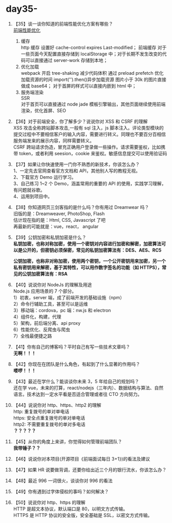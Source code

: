 # day35-

1. 【35】谈一谈你知道的前端性能优化方案有哪些？  
   [前端性能优化](https://github.com/haizlin/fe-interview/issues/131)

   1. 缓存  
      http 缓存 设置好 cache-control expires Last-modified；
      前端缓存 对于一些页面今天配置直接存储到 localStorage 中；对于长期不发生改变的代码可以直接通过 server-work 存储到本地；
   2. 优化加载  
      webpack 开启 tree-shaking 减少代码体积
      通过 preload prefetch 优化加载资源的时间
      import('').then()异步加载资源
      图片小于 30k 的图片直接做成 base64；
      对于首屏的样式可以直接内嵌到 html 中；
   3. 服务端渲染  
      SSR  
      对于首页可以直接通过 node jade 模板引擎输出，其他页面继续使用前端渲染，优化首屏、SEO

2. 【36】对于前端安全，你了解多少？说说你对 XSS 和 CSRF 的理解  
   XSS 攻击全称跨站脚本攻击,一般有 sql 注入，js 脚本注入。评论类型模块的提交过程中不要相信客户的输入内容，需要进行转义。同理也不要百分百相信服务端发来的展示内容，同样需要转义。  
   CSRF 跨站请求伪造，冒充正确用户登录做一些操作。请求需要鉴权，比如携带 token，或者利用 seesion，cookie 来鉴权。敏感信息提交可以使用验证码

3. 【37】如果让你快速使用一门你不熟悉的新技术，你该怎么办？  
   1、一定先去官网查看官方文档和 API，其他别人写的教程无视。  
   2、下载官方 Demo 运行学习。  
   3、自己练习 1~2 个 Demo，涵盖常用的重要的 API 的使用，实践学习理解，有问题就谷歌。  
   4、运用到项目中。

4. 【38】你知道网页三剑客指的是什么吗？你有用过 Dreamwear 吗？  
   旧版的是：Dreamweaver, PhotoShop, Flash  
   估计现在指的是：Html, CSS, Javascript 了吧  
   再最新的可能就是：vue，react， angular

5. 【39】公钥加密和私钥加密是什么？  
   **私钥加密，也称对称加密，使用一个密钥对内容进行加密和解密，加密算法可以是公开的，但密钥必须保密，常见的私钥加密算法有：DES、AES、RC5**

   **公钥加密，也称非对称加密，使用两个密钥，一个公开密钥用来加密，另一个私有密钥用来解密，基于其特性，可以用作数字签名的功能（如 HTTPS），常见的公钥加密算法有：RSA**

6. 【40】说说你对 NodeJs 的理解及用途  
   Node.js 应用场景的 7 个部分。  
    1）初衷，server 端，成了前端开发的基础设施（npm）  
    2）命令行辅助工具，甚至可以是运维  
    3）移动端：cordova，pc 端：nw.js 和 electron  
    4）组件化，构建，代理  
    5）架构，前后端分离、api proxy  
    6）性能优化、反爬虫与爬虫  
    7）全栈最便捷之路

7. 【41】你有自己的博客吗？平时自己有写一些技术文章吗？  
   **无啊！！！**

8. 【42】你现在在团队是什么角色，有起到了什么显著的作用吗？  
   **喽啰！！！**

9. 【43】最近在学什么？能谈谈你未来 3，5 年给自己的规划吗？  
   还在学 vue，未来的打算，react/nodejs（三年内）、数据结构与算法、自然语言。技术达到一定水平看是否适合管理或者往 CTO 方向努力。

10. 【44】说说你对 http、https、http2 的理解  
    http: 重复拨号的单对单电话  
    https: 安全点重复拨号的单对单电话  
    http2: 不需要重复拨号的单对多电话  
    **？？？？？**

11. 【45】从你的角度上来讲，你觉得如何管理前端团队？  
    **我带锤子？？**

12. 【46】说说你对本项目(开源项目《前端面试每日 3+1》)的看法及建议
13. 【47】如果 HR 说要做背调，还要你给出近三个月的银行流水，你该怎么办？
14. 【48】最近 996 一词很火，谈谈你对 996 的看法
15. 【49】你有遇到过字体侵权的事吗？如何解决？
16. 【50】说说你对 http、https 的理解  
    HTTP 是超文本协议，默认端口是 80，以明文方式传输。  
    HTTPS 是 HTTP 协议的安全版，安全基础是 SSL，以密文方式传输。
